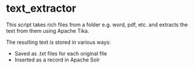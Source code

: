 # text_extractor

This script takes rich files from a folder e.g. word, pdf, etc. and extracts the text from them using Apache Tika.

The resulting text is stored in various ways:
- Saved as .txt files for each original file
- Inserted as a record in Apache Solr
